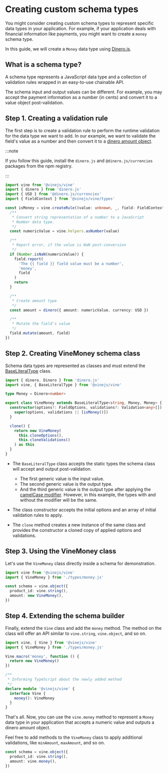 # Creating custom schema types

You might consider creating custom schema types to represent specific data types in your application. For example, if your application deals with financial information like payments, you might want to create a `money` schema type.

In this guide, we will create a `Money` data type using [Dinero.js](https://v2.dinerojs.com/docs).

## What is a schema type?

A schema type represents a JavaScript data type and a collection of validation rules wrapped in an easy-to-use chainable API.

The schema input and output values can be different. For example, you may accept the payment information as a number (in cents) and convert it to a value object post-validation.

## Step 1. Creating a validation rule 
The first step is to create a validation rule to perform the runtime validation for the data type we want to add. In our example, we want to validate the field's value as a number and then convert it to a [dinero amount object](https://v2.dinerojs.com/docs/core-concepts/amount).

:::note

If you follow this guide, install the `dinero.js` and `@dinero.js/currencies` packages from the npm registry.

:::

```ts
import vine from '@vinejs/vine'
import { dinero } from 'dinero.js'
import { USD } from '@dinero.js/currencies'
import { FieldContext } from '@vinejs/vine/types'

const isMoney = vine.createRule((value: unknown, _, field: FieldContext) => {
  /**
   * Convert string representation of a number to a JavaScript
   * Number data type.
   */
  const numericValue = vine.helpers.asNumber(value)

  /**
   * Report error, if the value is NaN post-conversion
   */
  if (Number.isNaN(numericValue)) {
    field.report(
      'The {{ field }} field value must be a number',
      'money',
      field
    )
    return
  }

  /**
   * Create amount type
   */
  const amount = dinero({ amount: numericValue, currency: USD })

  /**
   * Mutate the field's value
   */ 
  field.mutate(amount, field)
})
```

## Step 2. Creating VineMoney schema class
Schema data types are represented as classes and must extend the [BaseLiteralType](https://github.com/vinejs/vine/blob/develop/src/schema/base/literal.ts#L379) class.

```ts
import { dinero, Dinero } from 'dinero.js'
import vine, { BaseLiteralType } from '@vinejs/vine'

type Money = Dinero<number>

export class VineMoney extends BaseLiteralType<string, Money, Money> {
  constructor(options?: FieldOptions, validations?: Validation<any>[]) {
    super(options, validations || [isMoney()])
  }

  clone() {
    return new VineMoney(
      this.cloneOptions(),
      this.cloneValidations()
    ) as this
  }
}
```

- The `BaseLiteralType` class accepts the static types the schema class will accept and output post-validation.
  - The first generic value is the input value.
  - The second generic value is the output type.
  - And the third generic value is the output type after applying the [camelCase modifier](../guides/schema_101.md#converting-the-output-to-camelcase). However, in this example, the types with and without the modifier will be the same.

- The class constructor accepts the initial options and an array of initial validation rules to apply.

- The `clone` method creates a new instance of the same class and provides the constructor a cloned copy of applied options and validations.

## Step 3. Using the VineMoney class
Let's use the `VineMoney` class directly inside a schema for demonstration.

```ts
import vine from '@vinejs/vine'
import { VineMoney } from './types/money.js'

const schema = vine.object({
  product_id: vine.string(),
  amount: new VineMoney(),
})
```

## Step 4. Extending the schema builder
Finally, extend the `Vine` class and add the `money` method. The method on the class will offer an API similar to `vine.string`, `vine.object`, and so on.

```ts
import vine, { Vine } from '@vinejs/vine'
import { VineMoney } from './types/money.js'

Vine.macro('money', function () {
  return new VineMoney()
})

/**
 * Informing TypeScript about the newly added method
 */
declare module '@vinejs/vine' {
  interface Vine {
    money(): VineMoney
  }
}
```

That's all. Now, you can use the `vine.money` method to represent a `Money` data type in your application that accepts a numeric value and outputs a dinero amount object.

Feel free to add methods to the `VineMoney` class to apply additional validations, like `minAmount`, `maxAmount`, and so on.

```ts
const schema = vine.object({
  product_id: vine.string(),
  amount: vine.money(),
})
```
